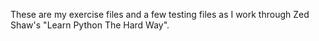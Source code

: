 These are my exercise files and a few testing files as I work through Zed Shaw's "Learn Python The Hard Way".
